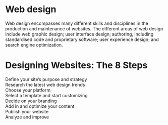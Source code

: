 # Web design
Web design encompasses many different skills and disciplines in the production and maintenance of websites. The different areas of web design include web graphic design; user interface design; authoring, including standardised code and proprietary software; user experience design; and search engine optimization.
# Designing Websites: The 8 Steps

Define your site’s purpose and strategy <br>
Research the latest web design trends <br> 
Choose your platform <br>
Select a template and start customizing <br>
Decide on your branding <br>
Add in and optimize your content <br>
Publish your website <br>
Analyze and improve <br>

